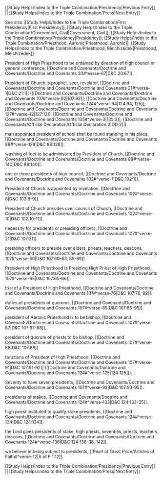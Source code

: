 [[Study Helps/Index to the Triple Combination/Presidency|Previous Entry]]  ||  [[Study Helps/Index to the Triple Combination/Press|Next Entry]]

 See also [[Study Helps/Index to the Triple Combination/First Presidency|First Presidency]]; [[Study Helps/Index to the Triple Combination/Government, Civil|Government, Civil]]; [[Study Helps/Index to the Triple Combination/Presidency|Presidency]]; [[Study Helps/Index to the Triple Combination/Priesthood, Aaronic|Priesthood, Aaronic]]; [[Study Helps/Index to the Triple Combination/Priesthood, Melchizedek|Priesthood, Melchizedek]]

 President of High Priesthood to be ordained by direction of high council or general conference, [[Doctrine and Covenants/Doctrine and Covenants/Doctrine and Covenants 20#^verse-67|D&C 20:67]].

 President of Church is prophet, seer, revelator, [[Doctrine and Covenants/Doctrine and Covenants/Doctrine and Covenants 21#^verse-1|D&C 21:1]] ([[Doctrine and Covenants/Doctrine and Covenants/Doctrine and Covenants 107#^verse-92|107:92]]; [[Doctrine and Covenants/Doctrine and Covenants/Doctrine and Covenants 124#^verse-94|124:94, 125]]; [[Doctrine and Covenants/Doctrine and Covenants/Doctrine and Covenants 127#^verse-12|127:12]]; [[Doctrine and Covenants/Doctrine and Covenants/Doctrine and Covenants 135#^verse-3|135:3]]; [[Doctrine and Covenants/Official Declaration/Official Declaration 2|OD 2]]).

 man appointed president of school shall be found standing in his place, [[Doctrine and Covenants/Doctrine and Covenants/Doctrine and Covenants 88#^verse-128|D&C 88:128]].

 washing of feet to be administered by President of Church, [[Doctrine and Covenants/Doctrine and Covenants/Doctrine and Covenants 88#^verse-140|D&C 88:140]].

 one or three presidents of high council, [[Doctrine and Covenants/Doctrine and Covenants/Doctrine and Covenants 102#^verse-1|D&C 102:1]].

 President of Church is appointed by revelation, [[Doctrine and Covenants/Doctrine and Covenants/Doctrine and Covenants 102#^verse-8|D&C 102:8-9]].

 President of Church presides over council of Church, [[Doctrine and Covenants/Doctrine and Covenants/Doctrine and Covenants 102#^verse-10|D&C 102:10-11]].

 necessity for presidents or presiding officers, [[Doctrine and Covenants/Doctrine and Covenants/Doctrine and Covenants 107#^verse-21|D&C 107:21]].

 presiding officers to preside over elders, priests, teachers, deacons, [[Doctrine and Covenants/Doctrine and Covenants/Doctrine and Covenants 107#^verse-60|D&C 107:60-63, 85-89]].

 President of High Priesthood is Presiding High Priest of High Priesthood, [[Doctrine and Covenants/Doctrine and Covenants/Doctrine and Covenants 107#^verse-65|D&C 107:65-66]].

 trial of a President of High Priesthood, [[Doctrine and Covenants/Doctrine and Covenants/Doctrine and Covenants 107#^verse-76|D&C 107:76, 82]].

 duties of presidents of quorums, [[Doctrine and Covenants/Doctrine and Covenants/Doctrine and Covenants 107#^verse-85|D&C 107:85-95]].

 president of Aaronic Priesthood is to be bishop, [[Doctrine and Covenants/Doctrine and Covenants/Doctrine and Covenants 107#^verse-87|D&C 107:87-88]].

 president of quorum of priests to be bishop, [[Doctrine and Covenants/Doctrine and Covenants/Doctrine and Covenants 107#^verse-88|D&C 107:88]].

 functions of President of High Priesthood, [[Doctrine and Covenants/Doctrine and Covenants/Doctrine and Covenants 107#^verse-91|D&C 107:91-92]] ([[Doctrine and Covenants/Doctrine and Covenants/Doctrine and Covenants 124#^verse-125|124:125]]).

 Seventy to have seven presidents, [[Doctrine and Covenants/Doctrine and Covenants/Doctrine and Covenants 107#^verse-93|D&C 107:93-95]].

 presidents of stakes, [[Doctrine and Covenants/Doctrine and Covenants/Doctrine and Covenants 124#^verse-133|D&C 124:133-35]].

 high priest instituted to qualify stake presidents, [[Doctrine and Covenants/Doctrine and Covenants/Doctrine and Covenants 124#^verse-134|D&C 124:134]].

 the Lord gives presidents of stake, high priests, seventies, priests, teachers, deacons, [[Doctrine and Covenants/Doctrine and Covenants/Doctrine and Covenants 124#^verse-136|D&C 124:136-38, 142]].

 we believe in being subject to presidents, [[Pearl of Great Price/Articles of Faith#^verse-12|A of F 1:12]].

[[Study Helps/Index to the Triple Combination/Presidency|Previous Entry]]  ||  [[Study Helps/Index to the Triple Combination/Press|Next Entry]]